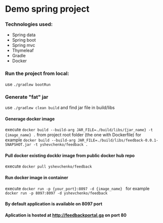 # Demo spring project 

### Technologies used: 
* Spring data
* Spring boot
* Spring mvc
* Thymeleaf
* Gradle
* Docker

### Run the project from local:
use ```./gradlew bootRun```

### Generate "fat" jar
use ```./gradlew clean build``` and find jar file in build/libs

#### Generage docker image 
execute ```docker build --build-arg JAR_FILE=./build/libs/{jar_name} -t {image_name} .``` from project root folder (the one with Dockerfile)
for example ```docker build --build-arg JAR_FILE=./build/libs/feedback-0.0.1-SNAPSHOT.jar -t yshevchenko/feedback .```

#### Pull docker existing dockkr image from public docker hub repo 
execute ```docker pull yshevchenko/feedback```
#### Run docker image in container
execute ```docker run -p {your_port}:8097 -d {image_name} ```
for example ```docker run -p 8097:8097 -d yshevchenko/feedback ```


#### By default application is available on 8097 port

#### Aplication is hosted at http://feedbackportal.ga on port 80
